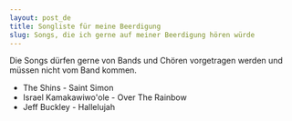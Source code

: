 ```yaml
---
layout: post_de
title: Songliste für meine Beerdigung
slug: Songs, die ich gerne auf meiner Beerdigung hören würde
---
```


Die Songs dürfen gerne von Bands und Chören vorgetragen werden und müssen nicht vom Band kommen.

* The Shins - Saint Simon
* Israel Kamakawiwo'ole - Over The Rainbow
* Jeff Buckley - Hallelujah
